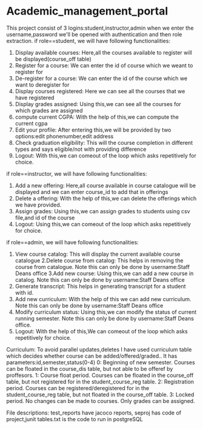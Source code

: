 # Academic_management_portal

This project consist of 3 logins:student,instructor,admin
when we enter the username,password we'll be opened with authentication and then role extraction.
if role==student,
we will have following functionalities:
1. Display available courses:
    Here,all the courses available to register will be displayed(course_off table)
2. Register for a course:
     We can enter the id of course which we weant to register for
3. De-register for a course:
     We can enter the id of the course which we want to deregister for
4. Display courses registered:
     Here we can see all the courses that we have registered
5. Display grades assigned:
     Using this,we can see all the courses for which grades are assigned
6. compute current CGPA:
     With the help of this,we can compute the current cgpa
7. Edit your profile:
     After entering this,we will be provided by two options:edit phonenumber,edit address
8. Check graduation eligibility:
     This will the course completion in different types and says eligible/not with providing difference
9. Logout:
     With this,we can comeout of the loop which asks repetitively for choice.

if role==instructor,
we will have following functionalities:
1. Add a new offering:
    Here,all course available in course catalogue will be displayed and we can enter course_id to add that in offerings
2. Delete a offering:
    With the help of this,we can delete the offerings which we have provided.
3. Assign grades:
   Using this,we can assign grades to students using csv file,and id of the course
4. Logout:
    Using this,we can comeout of the loop which asks repetitively for choice.

if role==admin,
we will have following functionalities:
1. View course catalog:
    This will display the current available course catalogue
2.Delete course from catalog:
    This helps in removing the course from catalogue.
    Note this can only be done by username:Staff Deans office
3.Add new course:
    Using this,we can add a new course in catalog.
    Note this can only be done by username:Staff Deans office
4. Generate transcript:
    This helps in generating transcript for a student with id.
5. Add new curriculum:
     With the help of this we can add new curriculum.
     Note this can only be done by username:Staff Deans office
6. Modify curriculum status:
     Using this,we can modify the status of current running semester.
     Note this can only be done by username:Staff Deans office.
7. Logout:
     With the help of this,We can comeout of the loop which asks repetitively for choice.

Curriculum:
To avoid parallel updates,deletes I have used curriculum table which decides whether course can be added/offered/graded..
It has parameters:id,semester,status(0-4)
0: Beginning of new semester. Courses can be floated in the course_dis table, but not able to be offeref by proffesors.
1: Course float period. Courses can be floated in the course_off table, but not registered for in the student_course_reg table.
2: Registration period. Courses can be registered/deregistered for in the student_course_reg table, but not floated in the course_off table.
3: Locked period. No changes can be made to courses. Only grades can be assigned.

File descriptions:
test_reports have jacoco reports,
seproj has code of project,junit
tables.txt is the code to run in postgreSQL
